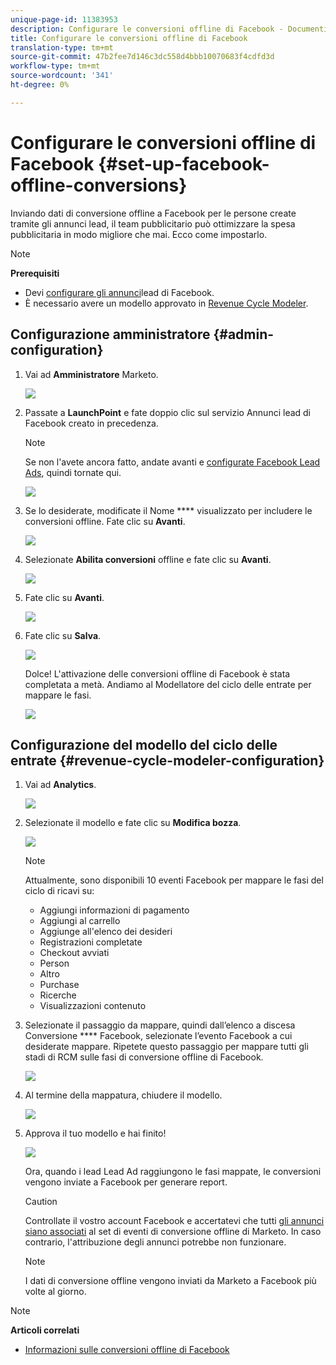 ```yaml
---
unique-page-id: 11383953
description: Configurare le conversioni offline di Facebook - Documenti Marketo - Documentazione del prodotto
title: Configurare le conversioni offline di Facebook
translation-type: tm+mt
source-git-commit: 47b2fee7d146c3dc558d4bbb10070683f4cdfd3d
workflow-type: tm+mt
source-wordcount: '341'
ht-degree: 0%

---
```



# Configurare le conversioni offline di Facebook {#set-up-facebook-offline-conversions}

Inviando dati di conversione offline a Facebook per le persone create tramite gli annunci lead, il team pubblicitario può ottimizzare la spesa pubblicitaria in modo migliore che mai. Ecco come impostarlo.

>[!NOTE]
>
>**Prerequisiti**
>
>* Devi [configurare gli annunci](set-up-facebook-lead-ads.md)lead di Facebook.
>* È necessario avere un modello approvato in [Revenue Cycle Modeler](http://docs.marketo.com/display/docs/revenue+cycle+models).

>



## Configurazione amministratore {#admin-configuration}

1. Vai ad **Amministratore** Marketo.

   ![](assets/image2016-11-29-13-3a8-3a45.png)

1. Passate a **LaunchPoint** e fate doppio clic sul servizio Annunci lead di Facebook creato in precedenza.

   >[!NOTE]
   >
   >Se non l&#39;avete ancora fatto, andate avanti e [configurate Facebook Lead Ads](set-up-facebook-lead-ads.md), quindi tornate qui.

   ![](assets/image2016-11-29-13-3a10-3a43.png)

1. Se lo desiderate, modificate il Nome **** visualizzato per includere le conversioni offline. Fate clic su **Avanti**.

   ![](assets/image2016-11-29-13-3a12-3a19.png)

1. Selezionate **Abilita conversioni** offline e fate clic su **Avanti**.

   ![](assets/image2016-11-29-13-3a13-3a32.png)

1. Fate clic su **Avanti**.

   ![](assets/image2016-11-29-13-3a14-3a17.png)

1. Fate clic su **Salva**.

   ![](assets/image2016-11-29-13-3a14-3a52.png)

   Dolce! L&#39;attivazione delle conversioni offline di Facebook è stata completata a metà. Andiamo al Modellatore del ciclo delle entrate per mappare le fasi.

   ![](assets/image2016-11-29-13-3a16-3a55.png)

## Configurazione del modello del ciclo delle entrate {#revenue-cycle-modeler-configuration}

1. Vai ad **Analytics**.

   ![](assets/image2016-11-29-13-3a29-3a23.png)

1. Selezionate il modello e fate clic su **Modifica bozza**.

   ![](assets/image2016-11-29-13-3a31-3a6.png)

   >[!NOTE]
   >
   >Attualmente, sono disponibili 10 eventi Facebook per mappare le fasi del ciclo di ricavi su:
   >
   >    
   >    
   >    * Aggiungi informazioni di pagamento
   >    * Aggiungi al carrello
   >    * Aggiunge all&#39;elenco dei desideri
   >    * Registrazioni completate
   >    * Checkout avviati
   >    * Person
   >    * Altro
   >    * Purchase
   >    * Ricerche
   >    * Visualizzazioni contenuto


1. Selezionate il passaggio da mappare, quindi dall’elenco a discesa Conversione **** Facebook, selezionate l’evento Facebook a cui desiderate mappare. Ripetete questo passaggio per mappare tutti gli stadi di RCM sulle fasi di conversione offline di Facebook.

   ![](assets/1-1.png)

1. Al termine della mappatura, chiudere il modello.

   ![](assets/2.png)

1. Approva il tuo modello e hai finito!

   ![](assets/image2016-11-29-15-3a6-3a30.png)

   Ora, quando i lead Lead Ad raggiungono le fasi mappate, le conversioni vengono inviate a Facebook per generare report.

   >[!CAUTION]
   >
   >Controllate il vostro account Facebook e accertatevi che tutti [gli annunci siano associati](https://www.facebook.com/business/url/?href=%2Fbusiness%2Fhelp%2Fwww%2F1776828022605281&amp;cmsid&amp;creative=link&amp;creative_detail=advertiser-help-center&amp;create_type&amp;destination_cms_id&amp;orig_http_referrer) al set di eventi di conversione offline di Marketo. In caso contrario, l&#39;attribuzione degli annunci potrebbe non funzionare.

   >[!NOTE]
   >
   >I dati di conversione offline vengono inviati da Marketo a Facebook più volte al giorno.

>[!NOTE]
>
>**Articoli correlati**
>
>* [Informazioni sulle conversioni offline di Facebook](understanding-facebook-offline-conversions.md)

>



